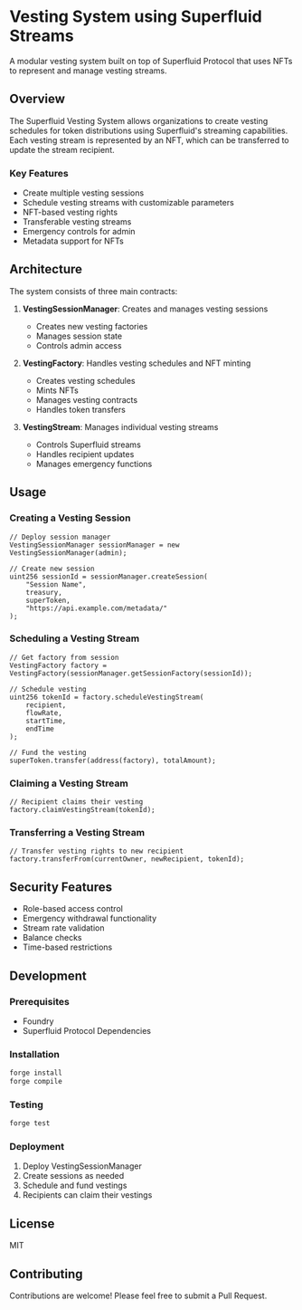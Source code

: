 # Vesting System using Superfluid Streams

A modular vesting system built on top of Superfluid Protocol that uses NFTs to represent and manage vesting streams.

## Overview

The Superfluid Vesting System allows organizations to create vesting schedules for token distributions using Superfluid's streaming capabilities. Each vesting stream is represented by an NFT, which can be transferred to update the stream recipient.

### Key Features

- Create multiple vesting sessions
- Schedule vesting streams with customizable parameters
- NFT-based vesting rights
- Transferable vesting streams
- Emergency controls for admin
- Metadata support for NFTs

## Architecture

The system consists of three main contracts:

1. **VestingSessionManager**: Creates and manages vesting sessions
   - Creates new vesting factories
   - Manages session state
   - Controls admin access

2. **VestingFactory**: Handles vesting schedules and NFT minting
   - Creates vesting schedules
   - Mints NFTs
   - Manages vesting contracts
   - Handles token transfers

3. **VestingStream**: Manages individual vesting streams
   - Controls Superfluid streams
   - Handles recipient updates
   - Manages emergency functions

## Usage

### Creating a Vesting Session

```solidity
// Deploy session manager
VestingSessionManager sessionManager = new VestingSessionManager(admin);

// Create new session
uint256 sessionId = sessionManager.createSession(
    "Session Name",
    treasury,
    superToken,
    "https://api.example.com/metadata/"
);
```

### Scheduling a Vesting Stream

```solidity
// Get factory from session
VestingFactory factory = VestingFactory(sessionManager.getSessionFactory(sessionId));

// Schedule vesting
uint256 tokenId = factory.scheduleVestingStream(
    recipient,
    flowRate,
    startTime,
    endTime
);

// Fund the vesting
superToken.transfer(address(factory), totalAmount);
```

### Claiming a Vesting Stream

```solidity
// Recipient claims their vesting
factory.claimVestingStream(tokenId);
```

### Transferring a Vesting Stream

```solidity
// Transfer vesting rights to new recipient
factory.transferFrom(currentOwner, newRecipient, tokenId);
```

## Security Features

- Role-based access control
- Emergency withdrawal functionality
- Stream rate validation
- Balance checks
- Time-based restrictions

## Development

### Prerequisites

- Foundry
- Superfluid Protocol Dependencies

### Installation

```bash
forge install
forge compile
```

### Testing

```bash
forge test
```

### Deployment

1. Deploy VestingSessionManager
2. Create sessions as needed
3. Schedule and fund vestings
4. Recipients can claim their vestings

## License

MIT

## Contributing

Contributions are welcome! Please feel free to submit a Pull Request.
